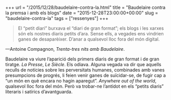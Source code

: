 +++
url = "/2015/12/28/baudelaire-contra-la.html"
title = "Baudelaire contra la premsa i amb els blogs"
date = "2015-12-28T23:00:00+00:00"
slug = "baudelaire-contra-la"
tags = ["ressenyes"]
+++

> El “petit diari” burxava el “diari de gran format”; els blogs i les xarxes són els nostres diaris petits d’ara. Sense ells, a vegades ens vindrien ganes de desaparèixer. D’anar a qualsevol lloc fora del món digital.

—Antoine Compagnon, *Trenta-tres nits amb Baudelaire*.

Baudelaire va viure l’aparició dels primers diaris de gran format i de gran tiratge. *La Presse*, *Le Siècle*. Els odiava. Alguna vegada va dir que aquells reculls de notícies sobre les perversitats humanes, combinades amb vanes presumpcions de progrés, li feien venir ganes de suïcidar-se, de fugir cap a “un món en què encara no hagin aparegut”. *Anywhere out of the world*, qualsevol lloc fora del món. Però va trobar-ne l’antídot en els “petits diaris” literaris i satírics d’avantguarda.
